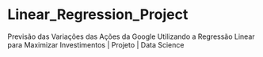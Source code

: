 # Linear_Regression_Project
Previsão das Variações das Ações da Google Utilizando a Regressão Linear para Maximizar Investimentos | Projeto |  Data Science
